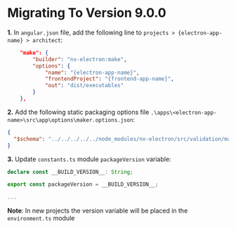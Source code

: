 # Migrating To Version 9.0.0

**1.** In `angular.json` file, add the following line to `projects > {electron-app-name} > architect`:
```json
    "make": {
        "builder": "nx-electron:make",
        "options": {
            "name": "{electron-app-name}",
            "frontendProject": "{frontend-app-name}",
            "out": "dist/executables"
        }
    },
```

**2.** Add the following static packaging options file `.\apps\<electron-app-name>\src\app\options\maker.options.json`:
```json
{
  "$schema": "../../../../../node_modules/nx-electron/src/validation/maker.schema.json"
} 
```

**3.** Update `constants.ts` module `packageVersion` variable:
```ts
declare const __BUILD_VERSION__: String;

export const packageVersion = __BUILD_VERSION__;

...
```
**Note**: In new projects the version variable will be placed in the `environment.ts` module